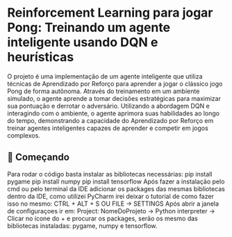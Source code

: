 # Reinforcement Learning para jogar Pong: Treinando um agente inteligente usando DQN e heurísticas

  O projeto é uma implementação de um agente inteligente que utiliza técnicas de Aprendizado por Reforço para aprender a jogar o clássico jogo Pong de forma autônoma. Através do treinamento em um ambiente simulado, o agente aprende a tomar decisões estratégicas para maximizar sua pontuação e derrotar o adversário. Utilizando a abordagem DQN e interagindo com o ambiente, o agente aprimora suas habilidades ao longo do tempo, demonstrando a capacidade do Aprendizado por Reforço em treinar agentes inteligentes capazes de aprender e competir em jogos complexos.

## 🚀 Começando

Para rodar o código basta instalar as bibliotecas necessárias:
pip install pygame
pip install numpy
pip install tensorflow
Após fazer a instalação pelo cmd ou pelo terminal da IDE adicionar os packages das mesmas bibliotecas dentro da IDE, como utilizei PyCharm irei deixar o tutorial de como fazer isso no mesmo:
CTRL + ALT + S OU FILE -> SETTINGS
Após abrir a janela de configuraçoes ir em: Project: NomeDoProjeto -> Python interpreter -> Clicar no ícone do + e procurar os packages, serão os mesmo das bibliotecas instaladas: pygame, numpy e tensorflow.



